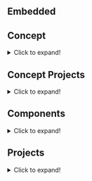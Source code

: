 ## Embedded

## Concept
<details>
<summary>Click to expand!</summary>
   
   [- INO-EEPROM](https://github.com/Dushyantsingh-ds/embedded/blob/main/Projects/INO-EEPROM.md) <br>
   
</details>   

## Concept Projects
<details>
<summary>Click to expand!</summary>
   
[- Finding I2C connected devices](https://github.com/Dushyantsingh-ds/dotnet-api/blob/main/README.md) </br>
[- I2C connect 20x4 LCD(LiquidCrystalDisplay) ](https://github.com/Dushyantsingh-ds/embedded/blob/main/Projects/I2C%20connect%2020x4%20LCD(LiquidCrystalDisplay)%20with%20Ardunio.md  )  </br>
[- I2C connect 4 Button Keypad with Ardunio]( https://github.com/Dushyantsingh-ds/embedded/blob/main/Projects/I2C%20connect%204%20Button%20Keypad%20with%20Ardunio.md )</br>
[- Serial communication with Voltage & Current Sensor ](https://github.com/Dushyantsingh-ds/embedded/blob/main/Projects/Serial%20communication%20with%20Voltage%20%26%20Current%20Sensor%20Mega%202650.md  )  </br>
[- Simple On-OFF push button with LED ]( https://github.com/Dushyantsingh-ds/embedded/blob/main/Projects/Simple%20On-OFF%20push%20button%20with%20LED.md)  </br>
 [- Single phase Square Wave Generator Up to 1MHz](https://github.com/Dushyantsingh-ds/embedded/blob/main/Projects/Square%20Wave%20Generator%20Up%20to%201MHz%20.md)</br>
  [- Using Arduino board as ISP to program ATmega328 IC without a crystal]()</br>
 
</details>  

## Components
<details>
<summary>Click to expand!</summary>
   
### PHOTOCOUPLER/OCTOCOUPLER : Isolation
   
| Name | Pins | Input Pins | Output pins | Oprating Volts | Amps| ANODE/CATHODE/EMITTER/COLLECTOR/GATE |
| :--- | :---:|  :---:     |  :---:      |  :---:         | :---: |          :---:                      |
| TLP281 | 4  |   2        |     2       | 5 V-dc AN-CA   | 300 mah| 5-9 v-dc / EM-CL |
| TLP281-4 | 16 | 8 | 8 | 5V-dc AN-CA |  300 mah | 5-9 v-dc / EM-CL   |
   
### Driver IC: Motor Driver/ Realy Driver : 

| Name | Pins | Input Pins | Output pins | Oprating Volts | Amps| ANODE/CATHODE/EMITTER/COLLECTOR/GATE |
| :--- | :---:|  :---:     |  :---:      |  :---:         | :---: |          :---:                      |
| ULN2003 | 16  |   8       |     8       | 5 V-dc AN-CA   | 500 mah| 5-9 v-dc / EM-CL |
| ULN2803APG | 16  |   8       |     8       | 5 V-dc AN-CA   | 500 mah| 5-9 v-dc / EM-CL |

### I2C IC | Communcation IC/ IO expender 
| Name | Pins | Input Pins | Output pins | Oprating Volts | 
| :--- | :---:|  :---:     |  :---:      |  :---:         |
| PCF8574 | 16  |   8       |    4      | 5 V-dc AN-CA   |
   
   
   
</details>
   
   
## Projects
<details>
<summary>Click to expand!</summary>
  
### 1. IoT projects
   - Smart Agriculture System
   - Home Automation System.
   - Smart Garage Door 
   - Air Pollution Monitoring System
   - Smart Parking System
   - Smart Gas Leakage Detector Bot
   - Streetlight Monitoring System
   - Liquid Level Monitoring System
   - Smart Irrigation System
   - Mining Worker Safety Helmet
   - Covid face mask detection

### 2. Embedded Programming
   - Plc programming
   - HMI programming
   - Custom microcontroller circuits
   - VFD 
   - Encoders
   - wireless connectivity
   - I/O cards

### 3. Semiconductor
   - Single Phase Converter & Inverter
   - Three Phase Converter & Inverter
   - Solar Controller
   - DC controllers
   - Chargers

</details>
   
